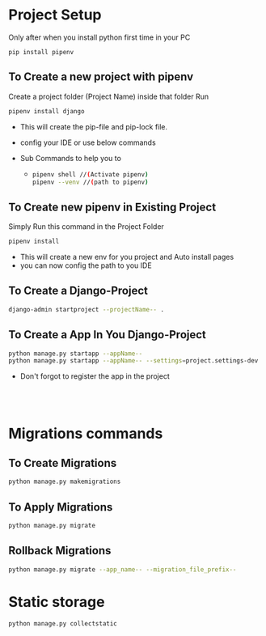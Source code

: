 # Project Setup

Only after when you install python first time in your PC
    
    pip install pipenv

## To Create a new project with pipenv 

Create a project folder (Project Name) inside that folder Run
```bash
pipenv install django
```    

+ This will create the pip-file and pip-lock file.
+ config your IDE or use below commands 

+ Sub Commands to help you to  
    +   ```bash
        pipenv shell //(Activate pipenv)      
        pipenv --venv //(path to pipenv) 
        ```    

## To Create new pipenv in Existing Project
Simply Run this command in the Project Folder
```bash
pipenv install
```
+ This will create a new env for you project and Auto install pages
+ you can now config the path to you IDE


## To Create a Django-Project 
```bash
django-admin startproject --projectName-- .
```    

## To Create a App In You Django-Project
```bash
python manage.py startapp --appName--
python manage.py startapp --appName-- --settings=project.settings-dev
```
+ Don't forgot to register the app in the project

<br>
<br>

# Migrations commands

## To Create Migrations
```bash
python manage.py makemigrations
```
## To Apply Migrations
```bash
python manage.py migrate
```
## Rollback Migrations 
```bash
python manage.py migrate --app_name-- --migration_file_prefix--

```

# Static storage

```bash
python manage.py collectstatic
```